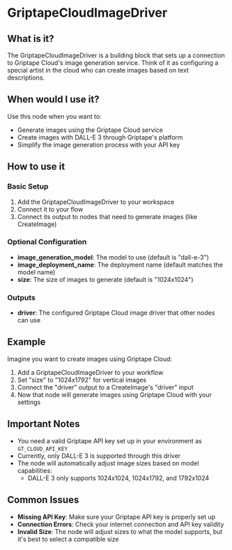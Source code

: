 # GriptapeCloudImageDriver

## What is it?

The GriptapeCloudImageDriver is a building block that sets up a connection to Griptape Cloud's image generation service. Think of it as configuring a special artist in the cloud who can create images based on text descriptions.

## When would I use it?
Use this node when you want to:
- Generate images using the Griptape Cloud service
- Create images with DALL-E 3 through Griptape's platform
- Simplify the image generation process with your API key

## How to use it

### Basic Setup

1. Add the GriptapeCloudImageDriver to your workspace
1. Connect it to your flow
1. Connect its output to nodes that need to generate images (like CreateImage)

### Optional Configuration
- **image_generation_model**: The model to use (default is "dall-e-3")
- **image_deployment_name**: The deployment name (default matches the model name)
- **size**: The size of images to generate (default is "1024x1024")

### Outputs
- **driver**: The configured Griptape Cloud image driver that other nodes can use

## Example
Imagine you want to create images using Griptape Cloud:

1. Add a GriptapeCloudImageDriver to your workflow
1. Set "size" to "1024x1792" for vertical images
1. Connect the "driver" output to a CreateImage's "driver" input
1. Now that node will generate images using Griptape Cloud with your settings

## Important Notes
- You need a valid Griptape API key set up in your environment as `GT_CLOUD_API_KEY`
- Currently, only DALL-E 3 is supported through this driver
- The node will automatically adjust image sizes based on model capabilities:
  - DALL-E 3 only supports 1024x1024, 1024x1792, and 1792x1024

## Common Issues
- **Missing API Key**: Make sure your Griptape API key is properly set up
- **Connection Errors**: Check your internet connection and API key validity
- **Invalid Size**: The node will adjust sizes to what the model supports, but it's best to select a compatible size